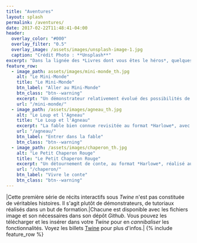 ```yaml
---
title: "Aventures"
layout: splash
permalink: /aventures/
date: 2017-02-22T11:48:41-04:00
header:
  overlay_color: "#000"
  overlay_filter: "0.5"
  overlay_image: /assets/images/unsplash-image-1.jpg
  caption: "Crédit Photo : **Unsplash**"
excerpt: "Dans la lignée des *Livres dont vous êtes le héros*, quelques récits interactifs réalisés avec **Twine**."
feature_row:
  - image_path: assets/images/mini-monde_th.jpg
    alt: "Le Mini-Monde"
    title: "Le Mini-Monde"
    btn_label: "Aller au Mini-Monde"
    btn_class: "btn--warning"
    excerpt: "Un démonstrateur relativement évolué des possibilités de *Sugarcube*. Si vous le clonez, pensez à installer la v. 2.14 de *Sugarcube*."
    url: "/mini-monde/"
  - image_path: /assets/images/agneau_th.jpg
    alt: "Le Loup et l'Agneau"
    title: "Le Loup et l'Agneau"
    excerpt: "La fable bien connue revisitée au format *Harlowe*, avec effets sonores. Une façon simple de commencer avac Twine."
    url: "/agneau/"
    btn_label: "Entrer dans la fable"
    btn_class: "btn--warning"
  - image_path: /assets/images/chaperon_th.jpg
    alt: "Le Petit Chaperon Rouge"
    title: "Le Petit Chaperon Rouge"
    excerpt: "Un détournement de conte, au format *Harlowe*, réalisé au printemps 2016. Voyez, entre autres, le dictionnaire intégré."
    url: "/chaperon/"
    btn_label: "Vivre le conte"
    btn_class: "btn--warning"
---
```

|Cette première série de récits interactifs sous *Twine* n'est pas constituée de véritables histoires. Il s'agit plutôt de démonstrateurs, de tutoriaux réalisés dans un but de formation.|Chacune est disponible avec les fichiers image et son nécessaires dans son dépôt *Github*. Vous pouvez les télécharger et les insérer dans votre *Twine* pour en *cannibaliser* les fonctionnalités. Voyez les billets [Twine](/categories/twine/) pour plus d'infos.|
{% include feature_row %}
